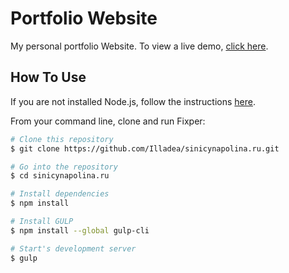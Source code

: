 # Portfolio Website
My personal portfolio Website.
To view a live demo, [click here](https://sinicynapolina.ru/).

## How To Use
If you are not installed Node.js, follow the instructions [here](https://nodejs.org/en/).

From your command line, clone and run Fixper:

```bash
# Clone this repository
$ git clone https://github.com/Illadea/sinicynapolina.ru.git

# Go into the repository
$ cd sinicynapolina.ru

# Install dependencies
$ npm install

# Install GULP
$ npm install --global gulp-cli

# Start's development server
$ gulp
```
